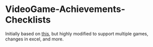 # VideoGame-Achievements-Checklists

Initially based on [this](https://github.com/jcguigue/HadesCompletion), but highly modified to support multiple games, changes in excel, and more.


